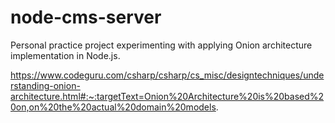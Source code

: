 # node-cms-server

Personal practice project experimenting with applying Onion architecture implementation in Node.js.

https://www.codeguru.com/csharp/csharp/cs_misc/designtechniques/understanding-onion-architecture.html#:~:targetText=Onion%20Architecture%20is%20based%20on,on%20the%20actual%20domain%20models.
